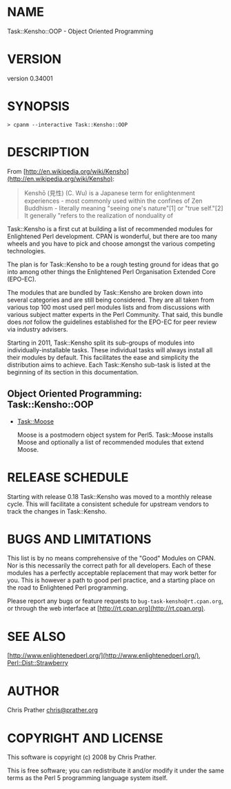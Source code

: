 # NAME

Task::Kensho::OOP - Object Oriented Programming

# VERSION

version 0.34001

# SYNOPSIS

    > cpanm --interactive Task::Kensho::OOP

# DESCRIPTION

From [http://en.wikipedia.org/wiki/Kensho](http://en.wikipedia.org/wiki/Kensho):

> Kenshō (見性) (C. Wu) is a Japanese term for enlightenment
> experiences - most commonly used within the confines of Zen
> Buddhism - literally meaning "seeing one's nature"\[1\] or "true
> self."\[2\] It generally "refers to the realization of nonduality of

Task::Kensho is a first cut at building a list of recommended modules
for Enlightened Perl development. CPAN is wonderful, but there are too
many wheels and you have to pick and choose amongst the various
competing technologies.

The plan is for Task::Kensho to be a rough testing ground for ideas that
go into among other things the Enlightened Perl Organisation Extended
Core (EPO-EC).

The modules that are bundled by Task::Kensho are broken down into
several categories and are still being considered. They are all taken
from various top 100 most used perl modules lists and from discussions
with various subject matter experts in the Perl Community. That said,
this bundle does _not_ follow the guidelines established for the EPO-EC
for peer review via industry advisers.

Starting in 2011, Task::Kensho split its sub-groups of modules into
individually-installable tasks. These individual tasks will always install all
their modules by default. This facilitates the ease and simplicity the
distribution aims to achieve. Each Task::Kensho sub-task is listed at the
beginning of its section in this documentation.

## Object Oriented Programming: Task::Kensho::OOP

- [Task::Moose](https://metacpan.org/pod/Task::Moose)

    Moose is a postmodern object system for Perl5. Task::Moose installs Moose and optionally a list of recommended modules that extend Moose.

# RELEASE SCHEDULE

Starting with release 0.18 Task::Kensho was moved to a monthly release
cycle. This will facilitate a consistent schedule for upstream vendors
to track the changes in Task::Kensho.

# BUGS AND LIMITATIONS

This list is by no means comprehensive of the "Good" Modules on CPAN.
Nor is this necessarily the correct path for all developers. Each of
these modules has a perfectly acceptable replacement that may work
better for you. This is however a path to good perl practice, and a
starting place on the road to Enlightened Perl programming.

Please report any bugs or feature requests to
`bug-task-kensho@rt.cpan.org`, or through the web interface at
[http://rt.cpan.org](http://rt.cpan.org).

# SEE ALSO

[http://www.enlightenedperl.org/](http://www.enlightenedperl.org/),
[Perl::Dist::Strawberry](https://metacpan.org/pod/Perl::Dist::Strawberry)

# AUTHOR

Chris Prather <chris@prather.org>

# COPYRIGHT AND LICENSE

This software is copyright (c) 2008 by Chris Prather.

This is free software; you can redistribute it and/or modify it under
the same terms as the Perl 5 programming language system itself.
